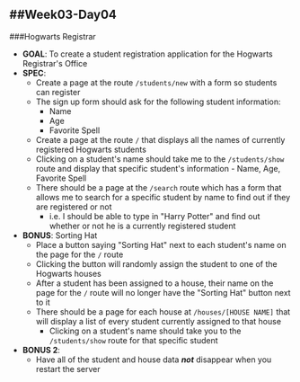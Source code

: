 ##Week03-Day04
---
###Hogwarts Registrar
- **GOAL**: To create a student registration application for the Hogwarts Registrar's Office
- **SPEC**:
  - Create a page at the route `/students/new` with a form so students can register
  - The sign up form should ask for the following student information:
    - Name
    - Age
    - Favorite Spell
  - Create a page at the route `/` that displays all the names of currently registered Hogwarts students
  - Clicking on a student's name should take me to the `/students/show` route and display that specific student's information - Name, Age, Favorite Spell
  - There should be a page at the `/search` route which has a form that allows me to search for a specific student by name to find out if they are registered or not
    - i.e. I should be able to type in "Harry Potter" and find out whether or not he is a currently registered student
- **BONUS**: Sorting Hat
  - Place a button saying "Sorting Hat" next to each student's name on the page for the `/` route
  - Clicking the button will randomly assign the student to one of the Hogwarts houses
  - After a student has been assigned to a house, their name on the page for the `/` route will no longer have the "Sorting Hat" button next to it
  - There should be a page for each house at `/houses/[HOUSE NAME]` that will display a list of every student currently assigned to that house
    - Clicking on a student's name should take you to the `/students/show` route for that specific student
- **BONUS 2**:
  - Have all of the student and house data ***not*** disappear when you restart the server 
